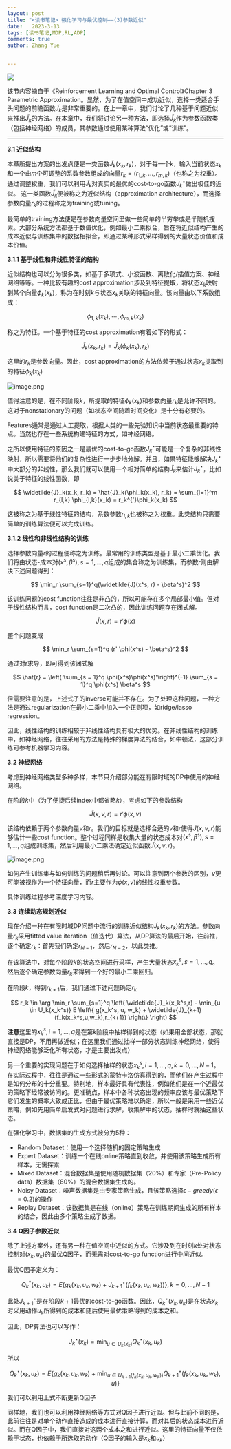 ```yaml
---
layout: post
title: "<读书笔记> 强化学习与最优控制——(3)参数近似"
date:   2023-3-13
tags: [读书笔记,MDP,RL,ADP]
comments: true
author: Zhang Yue


---
```


<a href="https://smms.app/image/4ZwvenYtO3ygQP1" target="_blank" style="margin: 0 auto;"><img src="https://s2.loli.net/2023/09/14/4ZwvenYtO3ygQP1.png" ></a>

该节内容摘自于《Reinforcement Learning and Optimal Control》Chapter 3 Parametric Approximation。显然，为了在值空间中成功近似，选择一类适合手头问题的前瞻函数$\widetilde{J}_k$是非常重要的。在上一章中，我们讨论了几种基于问题近似来推出$\widetilde{J}_k$的方法。在本章中，我们将讨论另一种方法，即选择$\widetilde{J}_k$作为参数函数类（包括神经网络）的成员，其参数通过使用某种算法“优化”或“训练”。

---------------------
**3.1 近似结构**

本章所提出方案的出发点便是一类函数$\widetilde{J}_k(x_k, r_k)$，对于每一个k，输入当前状态$x_k$和一个由$m$个可调整的系数参数组成的向量$r_k = (r_{1,k},...,r_{m,k})$（也称之为权重）。通过调整权重，我们可以利用$\widetilde{J}_k$对真实的最优的cost-to-go函数$J_k^\star$做出极佳的近似。
这一类函数$\widetilde{J}_k$便被称之为近似结构（approximation architecture），而选择参数向量$r_k$的过程称之为training或tuning。

最简单的training方法便是在参数向量空间里做一些简单的半穷举或是半随机搜索。大部分系统方法都基于数值优化，例如最小二乘拟合，旨在将近似结构产生的成本近似与训练集中的数据相拟合，即通过某种形式采样得到的大量状态价值和成本价值。

**3.1.1 基于线性和非线性特征的结构**

近似结构也可以分为很多类，如基于多项式、小波函数、离散化/插值方案、神经网络等等。一种比较有趣的cost approximation涉及到特征提取，将状态$x_k$映射到某个向量$\phi_k(x_k)$，称为在时刻$k$与状态$x_k$关联的特征向量。该向量由以下系数组成：

$$
\phi_{1,k}(x_k),\cdots,\phi_{m,k}(x_k)
$$

称之为特征。一个基于特征的cost approximation有着如下的形式：

$$
\widetilde{J}_k(x_k, r_k) = \hat{J}_k(\phi_k(x_k), r_k)
$$

这里的$r_k$是参数向量。因此，cost approximation的方法依赖于通过状态$x_k$提取到的特征$\phi_k(x_k)$

![image.png](https://s2.loli.net/2023/09/12/kQKEIwa5yM48zBD.png)

值得注意的是，在不同阶段$k$，所提取的特征$\phi_k(x_k)$和参数向量$r_k$是允许不同的。这对于nonstationary的问题（如状态空间随着时间变化）是十分有必要的。

Features通常是通过人工提取，根据人类的一些先验知识中当前状态最重要的特点。当然也存在一些系统构建特征的方式，如神经网络。

之所以使用特征的原因之一是最优的cost-to-go函数$J_k^\star$可能是一个复杂的非线性映射，所以需要将他们的复杂性进行一步步地分解。并且，如果特征能够解决$J_k^\star$中大部分的非线性，那么我们就可以使用一个相对简单的结构$\hat{J}_k$来估计$J_k^\star$，比如说关于特征的线性函数，即

$$
\widetilde{J}_k(x_k, r_k) = \hat{J}_k(\phi_k(x_k), r_k) = \sum_{l=1}^m r_{l,k} \phi_{l,k}(x_k) = r_k^{'}\phi_k(x_k)
$$

这被称之为基于线性特征的结构，系数参数$r_{l,k}$也被称之为权重。此类结构只需要简单的训练算法便可以完成训练。

**3.1.2 线性和非线性结构的训练**

选择参数向量$r$的过程便称之为训练。最常用的训练类型是基于最小二乘优化。我们将由状态-成本对$(x^s,\beta^s),s=1,...,q$组成的集合称之为训练集，而参数$r$则由解决下述问题得到：

$$
\min_r \sum_{s=1}^q(\widetilde{J}(x^s, r) - \beta^s)^2
$$

该训练问题的cost function往往是非凸的，所以可能存在多个局部最小值。但对于线性结构而言，cost function是二次凸的，因此训练问题存在闭式解。

$$
\widetilde{J}(x, r) = r' \phi(x)
$$

整个问题变成

$$
\min_r \sum_{s=1}^q (r' \phi(x^s) - \beta^s)^2
$$

通过对r求导，即可得到该闭式解

$$
\hat{r} = \left( \sum_{s = 1}^q \phi(x^s)\phi(x^s)'\right)^{-1} \sum_{s = 1}^q \phi(x^s) \beta^s
$$

但需要注意的是，上述式子的inverse可能并不存在。为了处理这种问题，一种方法是通过regularization在最小二乘中加入一个正则项，如ridge/lasso regression。

因此，线性结构的训练相较于非线性结构具有极大的优势。在非线性结构的训练中，如神经网络，往往采用的方法是特殊的梯度算法的结合，如牛顿法，这部分训练可参考机器学习内容。

**3.2 神经网络**

考虑到神经网络类型多种多样，本节只介绍部分能在有限时域的DP中使用的神经网络。

在阶段$k$中（为了便捷后续index中都省略$k$），考虑如下的参数结构

$$
\widetilde{J}(x,v,r) = r'\phi(x,v)
$$

该结构依赖于两个参数向量$v$和$r$。我们的目标就是选择合适的$v$和$r$使得$\widetilde{J}(x,v,r)$能够估计一些cost function。整个过程同样是收集大量的状态成本对$(x^s, \beta^s), s = 1,...,q$组成训练集，然后利用最小二乘法确定近似函数$\widetilde{J}(x,v,r)$。

![image.png](https://s2.loli.net/2023/09/13/3dYcwDWQtR94UEV.png)

如何产生训练集与如何训练的问题稍后再讨论。可以注意到两个参数的区别，$v$更可能被视作为一个特征向量，而$r$主要作为$\phi(x,v)$的线性权重参数。

具体训练过程参考深度学习内容。

**3.3 连续动态规划近似**

现在介绍一种在有限时域DP问题中流行的训练近似结构$\widetilde{J}_k(x_k,r_k)$的方法。参数向量$r_k$采用fitted value iteration（值迭代）算法，从DP算法的最后开始，往前推，逐个确定$r_k$：首先我们确定$r_{N-1}$，然后$r_{N-2}$，以此类推。

在该算法中，对每个阶段$k$的状态空间进行采样，产生大量状态$x_k^s,s=1,...,q$。然后逐个确定参数向量$r_k$来得到一个好的最小二乘回归。

在阶段$k$，得到$r_{k+1}$后，我们通过下述问题确定$r_k$

$$
r_k \in \arg \min_r \sum_{s=1}^q 
\left(
    \widetilde{J}_k(x_k^s,r) 
    - \min_{u \in U_k(x_k^s)} E
    \left\{ 
        g(x_k^s, u, w_k) + \widetilde{J}_{k+1}(f_k(x_k^s,u,w_k),r_{k+1})
    \right\}
\right)
$$

**注意**这里的$x_k^s,i=1,...,q$是在第$k$阶段中抽样得到的状态（如果用全部状态，那就直接是DP，不用再做近似；在这里我们通过抽样一部分状态训练神经网络，使得神经网络能够泛化所有状态，才是主要出发点）

另一个重要的实现问题在于如何选择抽样的状态$x_k^s,i=1,...,q,k=0,...,N-1$。在实际过程中，往往是通过一些形式的蒙特卡洛仿真得到的，而他们在产生过程中是如何分布的十分重要。特别地，样本最好具有代表性，例如他们是在一个近最优的策略下经常被访问的。更准确点，样本中各种状态出现的频率应该与最优策略下它们发生的概率大致成正比，但由于最优策略难以确定，所以一般是采用一些近优策略，例如先用简单启发式对问题进行求解，收集解中的状态，抽样时就抽这些状态。

在强化学习中，数据集的生成方式被分为5种：
- Random Dataset：使用一个选择随机的固定策略生成
- Expert Dataset：训练一个在线online策略直到收敛，并使用该策略生成所有样本，无需探索
- Mixed Dataset：混合数据集是使用随机数据集（20%）和专家（Pre-Policy data）数据集（80%）的混合数据集生成的。
- Noisy Dataset：噪声数据集是由专家策略生成，且该策略选择$\epsilon-greedy(\epsilon = 0.2)$的操作
- Replay Dataset：该数据集是在线（online）策略在训练期间生成的所有样本的结合，因此由多个策略生成了数据。


**3.4 Q因子参数近似**

除了上述方案外，还有另一种在值空间中近似的方式。它涉及到在时刻$k$处对状态控制对$(x_k, u_k)$的最优Q因子，而无需对cost-to-go function进行中间近似。

最优Q因子定义为：

$$
Q_k^*(x_k, u_k) = E 
\left \{
    g_k(x_k,u_k,w_k) + J_{k+1}^\star(f_k(x_k, u_k, w_k))
\right \}
,
k = 0,...,N-1
$$

此处$J_{k+1}^\star$是在阶段$k+1$最优的cost-to-go函数。因此，$Q_k^\star(x_k, u_k)$是在状态$x_k$时采用动作$u_k$所得到的成本和随后使用最优策略得到的成本之和。

因此，DP算法也可以写作：

$$
J_k^\star(x_k) = \min_{u \in U_k(x_k)}Q_k^\star(x_k, u_k)
$$

所以

$$
Q_k^\star(x_k, u_k) = E 
\left \{
    g_k(x_k,u_k,w_k)
    +
    \min_{u \in U_{k+1}(f_k(x_k,u_k,w_k))}Q_{k+1}^\star(f_k(x_k,u_k,w_k), u)
\right \}
$$

我们可以利用上式不断更新Q因子

同样地，我们也可以利用神经网络等方式对Q因子进行近似。但与此前不同的是，此前往往是对单个动作直接造成的成本进行直接计算，而对其后的状态成本进行近似。而在Q因子中，我们直接对这两个成本之和进行近似。这里的特征向量不仅依赖于状态，也依赖于所选取的动作（Q因子的输入是$x_k$和$u_k$）